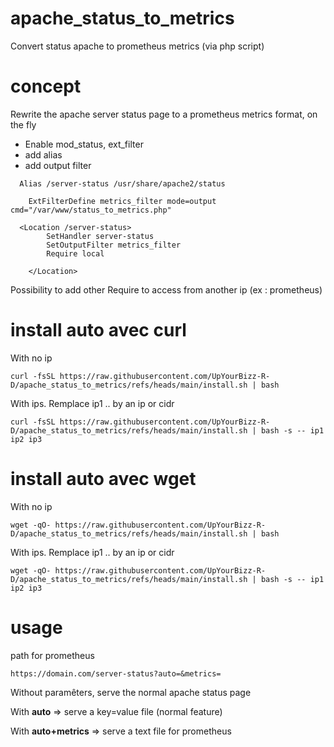 # apache_status_to_metrics
Convert status apache to prometheus metrics (via php script)

# concept
Rewrite the apache server status page to a prometheus metrics format, on the fly

- Enable mod_status, ext_filter
- add alias
- add output filter

```
  Alias /server-status /usr/share/apache2/status

	ExtFilterDefine metrics_filter mode=output cmd="/var/www/status_to_metrics.php"

  <Location /server-status>
		SetHandler server-status
		SetOutputFilter metrics_filter
		Require local
	
	</Location>
```

Possibility to add other Require to access from another ip (ex : prometheus)

# install auto avec curl

With no ip
```
curl -fsSL https://raw.githubusercontent.com/UpYourBizz-R-D/apache_status_to_metrics/refs/heads/main/install.sh | bash
```

With ips. Remplace ip1 .. by an ip or cidr
```
curl -fsSL https://raw.githubusercontent.com/UpYourBizz-R-D/apache_status_to_metrics/refs/heads/main/install.sh | bash -s -- ip1 ip2 ip3
```


# install auto avec wget

With no ip
```
wget -qO- https://raw.githubusercontent.com/UpYourBizz-R-D/apache_status_to_metrics/refs/heads/main/install.sh | bash
```

With ips. Remplace ip1 .. by an ip or cidr
```
wget -qO- https://raw.githubusercontent.com/UpYourBizz-R-D/apache_status_to_metrics/refs/heads/main/install.sh | bash -s -- ip1 ip2 ip3
```


# usage

path for prometheus
```
https://domain.com/server-status?auto=&metrics=
```

Without paramêters, serve the normal apache status page

With **auto** => serve a key=value file (normal feature)

With **auto+metrics** => serve a text file for prometheus

